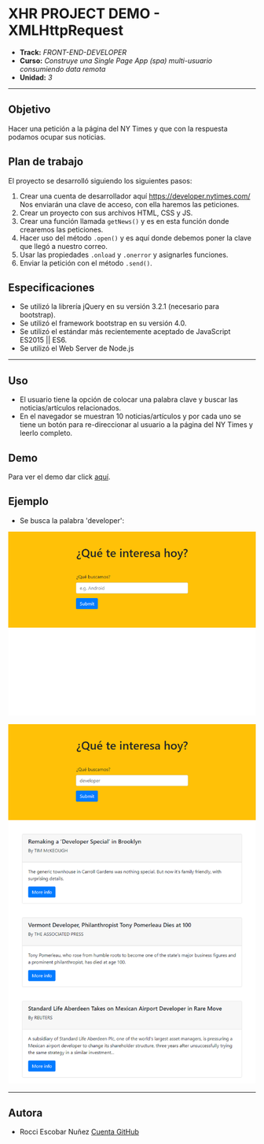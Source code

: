 # XHR PROJECT DEMO - XMLHttpRequest

* **Track:** _FRONT-END-DEVELOPER_
* **Curso:** _Construye una Single Page App (spa) multi-usuario consumiendo data remota_
* **Unidad:** _3_

***

## Objetivo

Hacer una petición a la página del NY Times y que con la respuesta podamos ocupar sus noticias.

## Plan de trabajo

El proyecto se desarrolló siguiendo los siguientes pasos:

1. Crear una cuenta de desarrollador aquí https://developer.nytimes.com/ Nos enviarán una clave de acceso, con ella haremos las peticiones.
2. Crear un proyecto con sus archivos HTML, CSS y JS.
3. Crear una función llamada `getNews()` y es en esta función donde crearemos las peticiones.
4. Hacer uso del método `.open()` y es aquí donde debemos poner la clave que llegó a nuestro correo.
5. Usar las propiedades `.onload` y `.onerror` y asignarles funciones.
6. Enviar la petición con el método `.send()`.

## Especificaciones

* Se utilizó la librería jQuery en su versión 3.2.1 (necesario para bootstrap).
* Se utilizó el framework bootstrap en su versión 4.0.
* Se utilizó el estándar más recientemente aceptado de JavaScript ES2015 || ES6.
* Se utilizó el Web Server de Node.js

***

## Uso
* El usuario tiene la opción de colocar una palabra clave y buscar las noticias/artículos relacionados.
* En el navegador se muestran 10 noticias/artículos y por cada uno se tiene un botón para re-direccionar al usuario a la página del NY Times y leerlo completo.

## Demo
Para ver el demo dar click [aquí](https://rocciescobar.github.io/NY-Times_XMLHttpRequest/public/index.html "titulo").


## Ejemplo
* Se busca la palabra 'developer':

![vist1](public/assets/docs/vista1.png "vista 1")

![vist1](public/assets/docs/vista2.png "vista 1")

***

## Autora

* Rocci Escobar Nuñez [Cuenta GitHub](https://github.com/Rocciescobar "titulo")